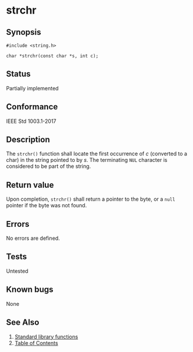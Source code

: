 # strchr

## Synopsis

`#include <string.h>`

`char *strchr(const char *s, int c);`

## Status

Partially implemented

## Conformance

IEEE Std 1003.1-2017

## Description

The `strchr()` function shall locate the first occurrence of _c_ (converted to a char) in the string pointed to
by _s_. The terminating `NUL` character is considered to be part of the string.

## Return value

Upon completion, `strchr()` shall return a pointer to the byte, or a `null` pointer if the byte was not found.

## Errors

No errors are defined.

## Tests

Untested

## Known bugs

None

## See Also

1. [Standard library functions](../index.md)
2. [Table of Contents](../../../index.md)
